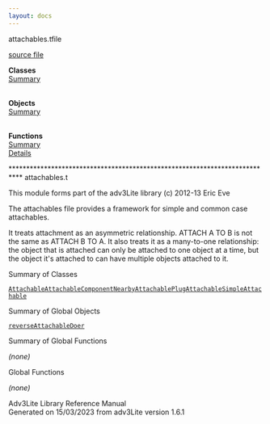 ```yaml
---
layout: docs
---
```

<span class="title">attachables.t</span><span class="type">file</span>

[source file](../source/attachables.t.html)

**Classes**  
[Summary](#_ClassSummary_)  
 

**Objects**  
[Summary](#_ObjectSummary_)  
 

**Functions**  
[Summary](#_FunctionSummary_)  
[Details](#_Functions_)

<div class="fdesc">

\*\*\*\*\*\*\*\*\*\*\*\*\*\*\*\*\*\*\*\*\*\*\*\*\*\*\*\*\*\*\*\*\*\*\*\*\*\*\*\*\*\*\*\*\*\*\*\*\*\*\*\*\*\*\*\*\*\*\*\*\*\*\*\*\*\*\*\*\*\*\*\*\*\*\*
attachables.t

This module forms part of the adv3Lite library (c) 2012-13 Eric Eve

The attachables file provides a framework for simple and common case
attachables.

It treats attachment as an asymmetric relationship. ATTACH A TO B is not
the same as ATTACH B TO A. It also treats it as a many-to-one
relationship: the object that is attached can only be attached to one
object at a time, but the object it's attached to can have multiple
objects attached to it.

</div>

<span id="_ClassSummary_"></span>

<div class="mjhd">

<span class="hdln">Summary of Classes</span>  

</div>

[`Attachable`](../object/Attachable.html)[`AttachableComponent`](../object/AttachableComponent.html)[`NearbyAttachable`](../object/NearbyAttachable.html)[`PlugAttachable`](../object/PlugAttachable.html)[`SimpleAttachable`](../object/SimpleAttachable.html)
<span id="_ObjectSummary_"></span>

<div class="mjhd">

<span class="hdln">Summary of Global Objects</span>  

</div>

[`reverseAttachableDoer`](../object/reverseAttachableDoer.html)
<span id="FunctionSummary_"></span>

<div class="mjhd">

<span class="hdln">Summary of Global Functions</span>  

</div>

*(none)* <span id="_Functions_"></span>

<div class="mjhd">

<span class="hdln">Global Functions</span>  

</div>

*(none)*

<div class="ftr">

Adv3Lite Library Reference Manual  
Generated on 15/03/2023 from adv3Lite version 1.6.1

</div>
